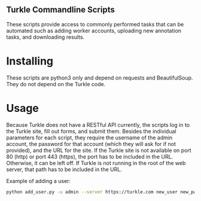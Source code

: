 Turkle Commandline Scripts
---------------------------

These scripts provide access to commonly performed tasks that can be automated such as
adding worker accounts, uploading new annotation tasks, and downloading results.

Installing
============
These scripts are python3 only and depend on requests and BeautifulSoup.
They do not depend on the Turkle code.

Usage
============
Because Turkle does not have a RESTful API currently, the scripts log in
to the Turkle site, fill out forms, and submit them. Besides the individual
parameters for each script, they require the username of the admin account,
the password for that account (which they will ask for if not provided), and
the URL for the site. If the Turkle site is not available on port 80 (http) or
port 443 (https), the port has to be included in the URL. Otherwise, it can
be left off. If Turkle is not running in the root of the web server, that 
path has to be included in the URL.

Example of adding a user:
```bash
python add_user.py -u admin --server https://turkle.com new_user new_password 
```
